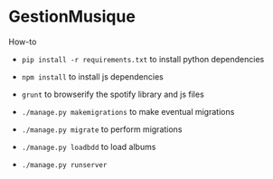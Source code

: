 # GestionMusique

How-to

* `pip install -r requirements.txt` to install python dependencies
* `npm install` to install js dependencies
* `grunt` to browserify the spotify library and js files
* `./manage.py makemigrations` to make eventual migrations
* `./manage.py migrate` to perform migrations
* `./manage.py loadbdd` to load albums

* `./manage.py runserver`